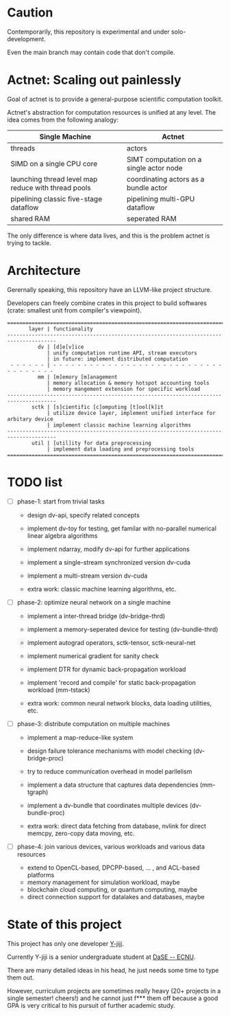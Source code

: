 # Caution

Contemporarily, this repository is experimental and under solo-development. 

Even the main branch may contain code that don't compile. 

# Actnet: Scaling out painlessly

Goal of actnet is to provide a general-purpose scientific computation toolkit. 

Actnet's abstraction for computation resources is unified at any level. The idea comes from the following analogy: 

| Single Machine                                      | Actnet                                  |
| --------------------------------------------------- | --------------------------------------- |
| threads                                             | actors                                  |
| SIMD on a single CPU core                           | SIMT computation on a single actor node |
| launching thread level map reduce with thread pools | coordinating actors as a bundle actor   |
| pipelining classic five-stage dataflow              | pipelining multi-GPU dataflow           |
| shared RAM                                          | seperated RAM                           |

The only difference is where data lives, and this is the problem actnet is trying to tackle. 

# Architecture

Gerernally speaking, this repository have an LLVM-like project structure. 

Developers can freely combine crates in this project to build softwares (crate: smallest unit from compiler's viewpoint). 

```
======================================================================================
       layer | functionality
--------------------------------------------------------------------------------------
          dv | [d]e[v]ice
             | unify computation runtime API, stream executors
             | in future: implement distributed computation
 - - - - - - | - - - - - - - - - - - - - - - - - - - - - - - - - - - - - - - - - - - -
          mm | [m]emory [m]anagement
             | memory allocation & memory hotspot accounting tools
             | memory mangement extension for specific workload
--------------------------------------------------------------------------------------
        sctk | [s]cientific [c]omputing [t]ool[k]it
             | utilize device layer, implement unified interface for arbitary device
             | implement classic machine learning algorithms
--------------------------------------------------------------------------------------
        util | [util]ity for data preprocessing
             | implement data loading and preprocessing tools
======================================================================================
```

# TODO list

- [ ] phase-1: start from trivial tasks

  - design dv-api, specify related concepts

  - implement dv-toy for testing, get familar with no-parallel numerical linear algebra algorithms

  - implement ndarray, modify dv-api for further applications
  - implement a single-stream synchronized version dv-cuda
  - implement a multi-stream version dv-cuda
  - extra work: classic machine learning algorithms, etc. 

- [ ] phase-2: optimize neural network on a single machine

  - implement a inter-thread bridge (dv-bridge-thrd)

  - implement a memory-seperated device for testing (dv-bundle-thrd)

  - implement autograd operators, sctk-tensor, sctk-neural-net
  - implement numerical gradient for sanity check
  - implement DTR for dynamic back-propagation workload
  - implement 'record and compile' for static back-propagation workload (mm-tstack)
  - extra work: common neural network blocks, data loading utilities, etc. 

- [ ] phase-3: distribute computation on multiple machines

  - implement a map-reduce-like system
  - design failure tolerance mechanisms with model checking (dv-bridge-proc)
  - try to reduce communication overhead in model parllelism
  - implement a data structure that captures data dependencies (mm-tgraph)

  - implement a dv-bundle that coordinates multiple devices (dv-bundle-proc)
  - extra work: direct data fetching from database, nvlink for direct memcpy, zero-copy data moving, etc. 

- [ ] phase-4: join various devices, various workloads and various data resources
  - extend to OpenCL-based, DPCPP-based, ... , and ACL-based platforms
  - memory management for simulation workload, maybe
  - blockchain cloud computing, or quantum computing, maybe
  - direct connection support for datalakes and databases, maybe

# State of this project

This project has only one developer [Y-jiji](https://github.com/Y-jiji). 

Currently Y-jiji is a senior undergraduate student at [DaSE -- ECNU](https://www.ecnu.edu.cn/wzcd/xxgk/yxsz.htm). 

There are many detailed ideas in his head, he just needs some time to type them out. 

However, curriculum projects are sometimes really heavy (20+ projects in a single semester! cheers!) and he cannot just f\*\*\* them off because a good GPA is very critical to his pursuit of further academic study. 
